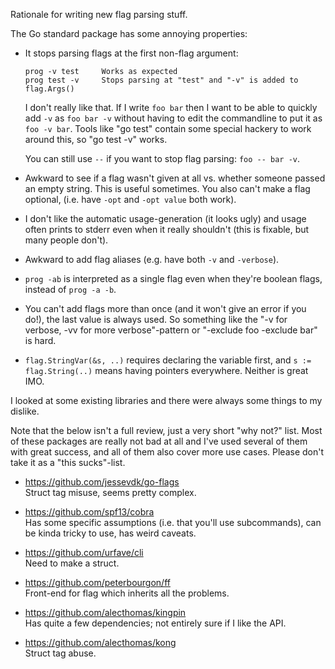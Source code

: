 Rationale for writing new flag parsing stuff.

The Go standard package has some annoying properties:

- It stops parsing flags at the first non-flag argument:

      prog -v test     Works as expected
      prog test -v     Stops parsing at "test" and "-v" is added to flag.Args()

  I don't really like that. If I write `foo bar` then I want to be able to
  quickly add `-v` as `foo bar -v` without having to edit the commandline to put
  it as `foo -v bar`. Tools like "go test" contain some special hackery  to work
  around this, so "go test -v" works.

  You can still use `--` if you want to stop flag parsing: `foo -- bar -v`.

- Awkward to see if a flag wasn't given at all vs. whether someone passed an
  empty string. This is useful sometimes. You also can't make a flag optional,
  (i.e. have `-opt` and `-opt value` both work).

- I don't like the automatic usage-generation (it looks ugly) and usage often
  prints to stderr even when it really shouldn't (this is fixable, but many
  people don't).

- Awkward to add flag aliases (e.g. have both `-v` and `-verbose`).

- `prog -ab` is interpreted as a single flag even when they're boolean flags,
  instead of `prog -a -b`.

- You can't add flags more than once (and it won't give an error if you do!),
  the last value is always used. So something like the "-v for verbose, -vv for
  more verbose"-pattern or "-exclude foo -exclude bar" is hard.

- `flag.StringVar(&s, ..)` requires declaring the variable first, and `s :=
  flag.String(..)` means having pointers everywhere. Neither is great IMO.

I looked at some existing libraries and there were always some things to my
dislike.

Note that the below isn't a full review, just a very short "why not?" list. Most
of these packages are really not bad at all and I've used several of them with
great success, and all of them also cover more use cases. Please don't take it
as a "this sucks"-list.

- https://github.com/jessevdk/go-flags<br>
  Struct tag misuse, seems pretty complex.

- https://github.com/spf13/cobra<br>
  Has some specific assumptions (i.e. that you'll use subcommands), can be kinda
  tricky to use, has weird caveats.

- https://github.com/urfave/cli<br>
  Need to make a struct.

- https://github.com/peterbourgon/ff<br>
  Front-end for flag which inherits all the problems.

- https://github.com/alecthomas/kingpin<br>
  Has quite a few dependencies; not entirely sure if I like the API.

- https://github.com/alecthomas/kong<br>
  Struct tag abuse.
